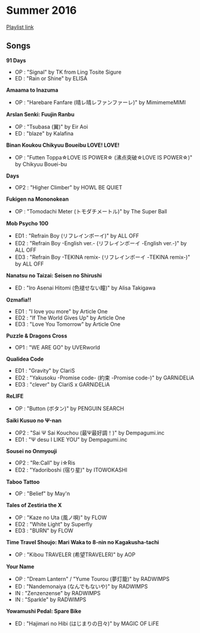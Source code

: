 # Summer 2016

[Playlist link](https://open.spotify.com/user/fz230568w0ccmom2dg3zvxq1h/playlist/377p4Nxg25TJUxuI1nvjsB)

## Songs

**91 Days**
* OP : "Signal" by TK from Ling Tosite Sigure
* ED : "Rain or Shine" by ELISA

**Amaama to Inazuma**
* OP : "Harebare Fanfare (晴レ晴レファンファーレ)" by MimimemeMIMI

**Arslan Senki: Fuujin Ranbu**
* OP : "Tsubasa (翼)" by Eir Aoi
* ED : "blaze" by Kalafina

**Binan Koukou Chikyuu Boueibu LOVE! LOVE!**
* OP : "Futten Toppa☆LOVE IS POWER☆ (沸点突破☆LOVE IS POWER☆)" by Chikyuu Bouei-bu

**Days**
* OP2 : "Higher Climber" by HOWL BE QUIET

**Fukigen na Mononokean**
* OP : "Tomodachi Meter (トモダチメートル)" by The Super Ball

**Mob Psycho 100**
* ED1 : "Refrain Boy (リフレインボーイ)" by ALL OFF
* ED2 : "Refrain Boy -English ver.- (リフレインボーイ -English ver.-)" by ALL OFF
* ED3 : "Refrain Boy -TEKINA remix- (リフレインボーイ -TEKINA remix-)" by ALL OFF

**Nanatsu no Taizai: Seisen no Shirushi**
* ED : "Iro Asenai Hitomi (色褪せない瞳)" by Alisa Takigawa

**Ozmafia!!**
* ED1 : "I love you more" by Article One
* ED2 : "If The World Gives Up" by Article One
* ED3 : "Love You Tomorrow" by Article One

**Puzzle & Dragons Cross**
* OP1 : "WE ARE GO" by UVERworld

**Qualidea Code**
* ED1 : "Gravity" by ClariS
* ED2 : "Yakusoku -Promise code- (約束 -Promise code-)" by GARNiDELiA 
* ED3 : "clever" by ClariS x GARNiDELiA

**ReLIFE**
* OP : "Button (ボタン)" by PENGUIN SEARCH

**Saiki Kusuo no Ψ-nan**
* OP2 : "Sai Ψ Sai Kouchou (最Ψ最好調！)" by Dempagumi.inc
* ED1 : "Ψ desu I LIKE YOU" by Dempagumi.inc

**Sousei no Onmyouji**
* OP2 : "Re:Call" by i☆Ris
* ED2 : "Yadoriboshi (宿り星)" by ITOWOKASHI

**Taboo Tattoo**
* OP : "Belief" by May'n

**Tales of Zestiria the X**
* OP : "Kaze no Uta (風ノ唄)" by FLOW
* ED2 : "White Light" by Superfly
* ED3 : "BURN" by FLOW

**Time Travel Shoujo: Mari Waka to 8-nin no Kagakusha-tachi**
* OP : "Kibou TRAVELER (希望TRAVELER)" by AOP

**Your Name**
* OP : "Dream Lantern" / "Yume Tourou (夢灯籠)" by RADWIMPS
* ED : "Nandemonaiya (なんでもないや)" by RADWIMPS
* IN : "Zenzenzense" by RADWIMPS
* IN : "Sparkle" by RADWIMPS

**Yowamushi Pedal: Spare Bike**
* ED : "Hajimari no Hibi (はじまりの日々)" by MAGIC OF LiFE